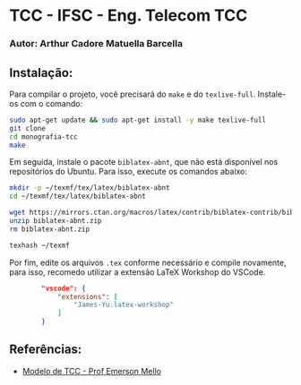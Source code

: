 # TCC - IFSC - Eng. Telecom TCC

### Autor: Arthur Cadore Matuella Barcella

## Instalação: 

Para compilar o projeto, você precisará do `make` e do `texlive-full`. Instale-os com o comando:

```bash
sudo apt-get update && sudo apt-get install -y make texlive-full
git clone
cd monografia-tcc
make 
```

Em seguida, instale o pacote `biblatex-abnt`, que não está disponível nos repositórios do Ubuntu. Para isso, execute os comandos abaixo:

```bash
mkdir -p ~/texmf/tex/latex/biblatex-abnt
cd ~/texmf/tex/latex/biblatex-abnt

wget https://mirrors.ctan.org/macros/latex/contrib/biblatex-contrib/biblatex-abnt.zip
unzip biblatex-abnt.zip
rm biblatex-abnt.zip

texhash ~/texmf
```

Por fim, edite os arquivos `.tex` conforme necessário e compile novamente, para isso, recomedo utilizar a extensão LaTeX Workshop do VSCode.

```json 
		"vscode": {
			"extensions": [
				"James-Yu.latex-workshop"
			]
		}
```

## Referências:

- [Modelo de TCC - Prof Emerson Mello](https://github.com/emersonmello/monografia-latex-ifsc)